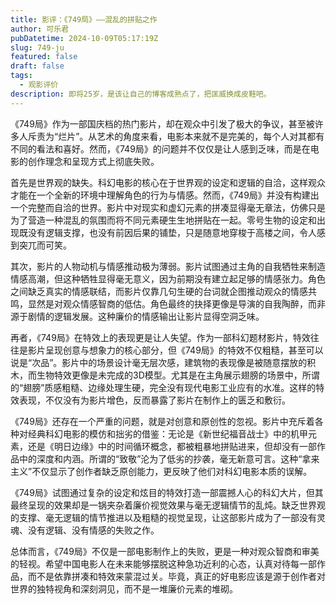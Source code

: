 ```yaml
---
title: 影评：《749局》——混乱的拼贴之作
author: 可乐君
pubDatetime: 2024-10-09T05:17:19Z
slug: 749-ju
featured: false
draft: false
tags:
  - 观影评价
description: 即将25岁，是该让自己的博客成熟点了，把匡威换成皮鞋吧。
---
```


《749局》作为一部国庆档的热门影片，却在观众中引发了极大的争议，甚至被许多人斥责为“烂片”。从艺术的角度来看，电影本来就不是完美的，每个人对其都有不同的看法和喜好。然而，《749局》的问题并不仅仅是让人感到乏味，而是在电影的创作理念和呈现方式上彻底失败。

首先是世界观的缺失。科幻电影的核心在于世界观的设定和逻辑的自洽，这样观众才能在一个全新的环境中理解角色的行为与情感。然而，《749局》并没有构建出一个完整而自洽的世界。影片中对现实和虚幻元素的拼凑显得毫无章法，仿佛只是为了营造一种混乱的氛围而将不同元素硬生生地拼贴在一起。零号生物的设定和出现既没有逻辑支撑，也没有前因后果的铺垫，只是随意地穿梭于高楼之间，令人感到突兀而可笑。

其次，影片的人物动机与情感推动极为薄弱。影片试图通过主角的自我牺牲来制造情感高潮，但这种牺牲显得毫无意义，因为前期没有建立起足够的情感张力。角色之间缺乏真实的情感联结，而影片仅靠几句生硬的台词就企图推动观众的情感共鸣，显然是对观众情感智商的低估。角色最终的抉择更像是导演的自我陶醉，而非源于剧情的逻辑发展。这种廉价的情感输出让影片显得空洞乏味。

再者，《749局》在特效上的表现更是让人失望。作为一部科幻题材影片，特效往往是影片呈现创意与想象力的核心部分，但《749局》的特效不仅粗糙，甚至可以说是“次品”。影片中的场景设计毫无层次感，建筑物的表现像是被随意摆放的积木，而生物特效更像是未完成的3D模型。尤其是在主角展示翅膀的场景中，所谓的“翅膀”质感粗糙、边缘处理生硬，完全没有现代电影工业应有的水准。这样的特效表现，不仅没有为影片增色，反而暴露了影片在制作上的匮乏和敷衍。

《749局》还存在一个严重的问题，就是对创意和原创性的忽视。影片中充斥着各种对经典科幻电影的模仿和拙劣的借鉴：无论是《新世纪福音战士》中的机甲元素，还是《明日边缘》中的时间循环概念，都被粗暴地拼贴进来，但却没有一部作品中的深度和内涵。所谓的“致敬”沦为了低劣的抄袭，毫无新意可言。这种“拿来主义”不仅显示了创作者缺乏原创能力，更反映了他们对科幻电影本质的误解。

《749局》试图通过复杂的设定和炫目的特效打造一部震撼人心的科幻大片，但其最终呈现的效果却是一锅夹杂着廉价视觉效果与毫无逻辑情节的乱炖。缺乏世界观的支撑、毫无逻辑的情节推进以及粗糙的视觉呈现，让这部影片成为了一部没有灵魂、没有逻辑、没有情感的失败之作。

总体而言，《749局》不仅是一部电影制作上的失败，更是一种对观众智商和审美的轻视。希望中国电影人在未来能够摆脱这种急功近利的心态，认真对待每一部作品，而不是依靠拼凑和特效来蒙混过关。毕竟，真正的好电影应该是源于创作者对世界的独特视角和深刻洞见，而不是一堆廉价元素的堆砌。